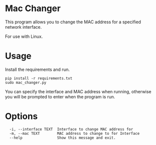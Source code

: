 # Mac Changer
This program allows you to change the MAC address for a specified network interface.

For use with Linux.

# Usage
Install the requirements and run.
```
pip install -r requirements.txt
sudo mac_changer.py
```
You can specify the interface and MAC address when running, otherwise you will be prompted to enter when the program is run.

# Options
```
  -i, --interface TEXT  Interface to change MAC address for
  -m, --mac TEXT        MAC address to change to for Interface
  --help                Show this message and exit.
```